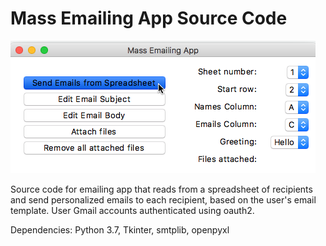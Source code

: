 # Mass Emailing App Source Code

![App Interface iOS](./App%20Interface%20iOS.png)

Source code for emailing app that reads from a spreadsheet of recipients and send personalized emails to each recipient, based on the user's email template. User Gmail accounts authenticated using oauth2.

Dependencies: Python 3.7, Tkinter, smtplib, openpyxl
